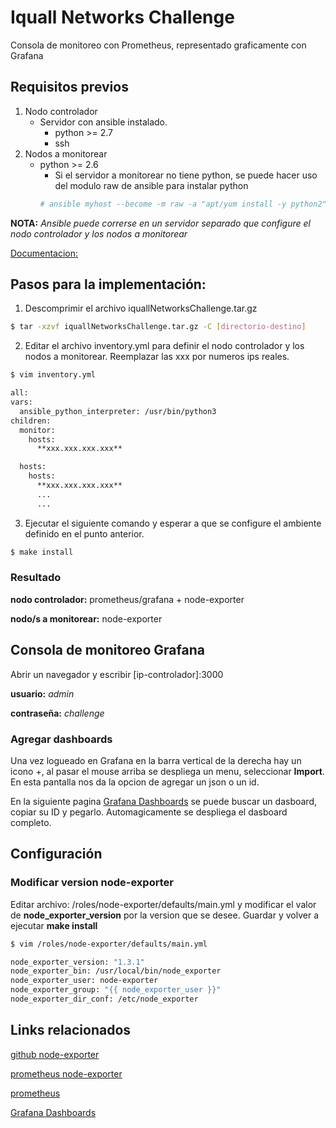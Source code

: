 # Iquall Networks Challenge

Consola de monitoreo con Prometheus, representado graficamente con Grafana

## Requisitos previos
  1. Nodo controlador
      + Servidor con ansible instalado.
        * python >= 2.7
        * ssh
  2. Nodos a monitorear
     + python >= 2.6
       * Si el servidor a monitorear no tiene python, se puede hacer uso del modulo raw de ansible para instalar python
       ```bash 
       # ansible myhost --become -m raw -a "apt/yum install -y python2" 
       ```
**NOTA:** *Ansible puede correrse en un servidor separado que configure el nodo controlador y los nodos a monitorear*

  [Documentacion:](https://docs.ansible.com/ansible/latest/installation_guide/intro_installation.html)

## Pasos para la implementación:
  1. Descomprimir el archivo iquallNetworksChallenge.tar.gz
  ```bash
  $ tar -xzvf iquallNetworksChallenge.tar.gz -C [directorio-destino]
  ```
  2. Editar el archivo inventory.yml para definir el nodo controlador y los nodos a monitorear. Reemplazar las xxx por numeros ips reales.
  ```bash
  $ vim inventory.yml 
  ```
  ```bash
  all:
  vars:
    ansible_python_interpreter: /usr/bin/python3
  children:
    monitor:
      hosts:
        **xxx.xxx.xxx.xxx**

    hosts:
      hosts:
        **xxx.xxx.xxx.xxx**
        ...
        ...
  ```
  3. Ejecutar el siguiente comando y esperar a que se configure el ambiente definido en el punto anterior.
  ```bash
  $ make install
  ```
### Resultado

**nodo controlador:** prometheus/grafana + node-exporter

**nodo/s a monitorear:** node-exporter

## Consola de monitoreo Grafana

Abrir un navegador y escribir [ip-controlador]:3000

**usuario:** *admin*

**contraseña:** *challenge*
  
### Agregar dashboards
Una vez logueado en Grafana en la barra vertical de la derecha hay un icono +, al pasar el mouse arriba se despliega un menu, seleccionar **Import**. 
En esta pantalla nos da la opcion de agregar un json o un id.

En la siguiente pagina [Grafana Dashboards](https://grafana.com/grafana/dashboards/) se puede buscar un dasboard, copiar su ID y pegarlo. Automagicamente se despliega el dasboard completo.

## Configuración
### Modificar version node-exporter
Editar archivo: /roles/node-exporter/defaults/main.yml y modificar el valor de **node_exporter_version** por la version 
que se desee. Guardar y volver a ejecutar **make install**

```bash
$ vim /roles/node-exporter/defaults/main.yml
```
```bash
node_exporter_version: "1.3.1"
node_exporter_bin: /usr/local/bin/node_exporter
node_exporter_user: node-exporter
node_exporter_group: "{{ node_exporter_user }}"
node_exporter_dir_conf: /etc/node_exporter
```


## Links relacionados
[github node-exporter](https://github.com/prometheus/node_exporter/releases)

[prometheus node-exporter](https://prometheus.io/docs/guides/node-exporter/)

[prometheus](https://prometheus.io/docs/prometheus/latest/installation/)

[Grafana Dashboards](https://grafana.com/grafana/dashboards/)







